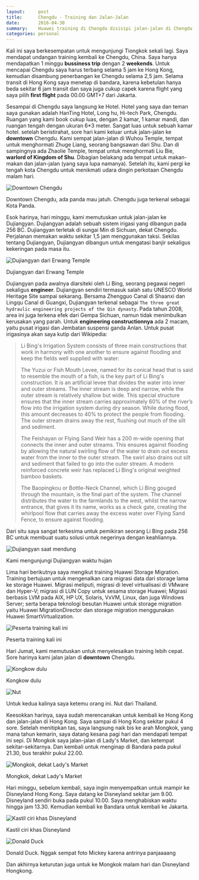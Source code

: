 ```yaml
---
layout:     post
title:      Chengdu - Training dan Jalan-Jalan
date:       2016-04-30
summary:    Huawei training di Chengdu disisipi jalan-jalan di Chengdu dan Hongkong
categories: personal
---
```


Kali ini saya berkesempatan untuk mengunjungi Tiongkok sekali lagi. Saya mendapat undangan training kembali ke Chengdu, China. Saya hanya mendapatkan 1 minggu **bussiness trip** dengan 2 **weekends**. Untuk mencapai Chengdu saya harus terbang selama 5 jam ke Hong Kong, kemudian disambung penerbangan ke Chengdu selama 2,5 jam. Selama transit di Hong Kong saya menetap di bandara, karena kebetulan hanya beda sekitar 6 jam transit dan saya juga cukup capek karena flight yang saya pilih **first flight** pada 00.00 GMT+7 dari Jakarta.

Sesampai di Chengdu saya langsung ke Hotel. Hotel yang saya dan teman saya gunakan adalah HanTing Hotel, Long hu, Hi-tech Park, Chengdu. Ruangan yang kami book cukup luas, dengan 2 kamar, 1 kamar mandi, dan ruangan tengah dengan ukuran 6*3 meter. Sangat luas untuk sebuah kamar hotel. setelah beristirahat, sore hari kami keluar untuk jalan-jalan ke **downtown** Chengdu. Kami sempat jalan-jalan di Wuhou Temple, tempat untuk menghormati Zhuge Liang, seorang bangsawan dari Shu. Dan di sampingnya ada Zhaolie Temple, tempat untuk menghormati Liu Bie, **warlord of Kingdom of Shu**. Dibagian belakang ada tempat untuk makan-makan dan jalan-jalan (yang saya lupa namanya). Setelah itu, kami pergi ke tengah kota Chengdu untuk menikmati udara dingin perkotaan Chengdu malam hari.

![Downtown Chengdu](https://7dcigw.dm2301.livefilestore.com/y3p9ZST1buk8jOeBejZ-9nTcbV8OhR5rYnO21Tcf13DlOF0UHfQ-lLQIbxlKf3gfwGFMWgSPWU768CpMih8AKJSsqo8VQNzDDsSSriQodP7SfeWIx6t-oVVDxZf-QnQg2fwmnLmVH3AqJ8xXVdXQjc64MQR7Oqoc_3c9DKPJrb86kQ/DSC_0870.JPG?psid=1)

Downtown Chengdu, ada panda mau jatuh. Chengdu juga terkenal sebagai Kota Panda. 

Esok harinya, hari minggu, kami memutuskan untuk jalan-jalan ke Dujiangyan. Dujiangyan adalah sebuah sistem irigasi yang dibangun pada 256 BC. Dujiangyan terletak di sungai Min di Sichuan, dekat Chengdu. Perjalanan memakan waktu sekitar 1,5 jam menggunakan taksi. Sekilas tentang Dujiangyan, Dujiangyan dibangun untuk mengatasi banjir sekaligus kekeringan pada masa itu. 

![Dujiangyan dari Erwang Temple](https://7dcigw.dm2301.livefilestore.com/y3pGc73EdceDWbTcp0mGtF9kvYXv6fEWIFsL7doHrxqoUwXoGbs84NNRLQJsk1ATawr5daPSEz5g71OJ9AMBzoWe0S8uvcCoQ0R0-hbR91hiiAG935SQWy7_ilryO6sUNgckM4QRSX_I3_DUN9FLcQmAiyrHaVkpB21lRmbmRZDptI/4_contrast.jpg?psid=1)

Dujiangyan dari Erwang Temple

Dujiangyan pada awalnya diarsiteki oleh Li Bing, seorang pegawai negeri sekaligus **engineer**. Dujiangyan sendiri termasuk salah satu UNESCO World Heritage Site sampai sekarang. Bersama Zhengguo Canal di Shaanxi dan Lingqu Canal di Guangxi, Dujiangyan terkenal sebagai `The three great hydraulic engineering projects of the Qin dynasty`. Pada tahun 2008, area ini juga terkena efek dari Gempa Sichuan, namun tidak menimbulkan kerusakan yang parah. Untuk **engineering constructionnya** ada 2 macam, yaitu pusat irigasi dan Jembatan suspensi ganda Anlan. Untuk pusat irigasinya akan saya kutip dari Wikipedia:

<blockquote>
Li Bing's Irrigation System consists of three main constructions that work in harmony with one another to ensure against flooding and keep the fields well supplied with water:

The Yuzui or Fish Mouth Levee, named for its conical head that is said to resemble the mouth of a fish, is the key part of Li Bing's construction. It is an artificial levee that divides the water into inner and outer streams. The inner stream is deep and narrow, while the outer stream is relatively shallow but wide. This special structure ensures that the inner stream carries approximately 60% of the river’s flow into the irrigation system during dry season. While during flood, this amount decreases to 40% to protect the people from flooding. The outer stream drains away the rest, flushing out much of the silt and sediment.

The Feishayan or Flying Sand Weir has a 200 m-wide opening that connects the inner and outer streams. This ensures against flooding by allowing the natural swirling flow of the water to drain out excess water from the inner to the outer stream. The swirl also drains out silt and sediment that failed to go into the outer stream. A modern reinforced concrete weir has replaced Li Bing's original weighted bamboo baskets.

The Baopingkou or Bottle-Neck Channel, which Li Bing gouged through the mountain, is the final part of the system. The channel distributes the water to the farmlands to the west, whilst the narrow entrance, that gives it its name, works as a check gate, creating the whirlpool flow that carries away the excess water over Flying Sand Fence, to ensure against flooding.
</blockquote>

Dari situ saya sangat terkesima untuk pemikiran seorang Li Bing pada 256 BC untuk membuat suatu solusi untuk negerinya dengan keahliannya. 

![Dujiangyan saat mendung](https://7dcigw.dm2301.livefilestore.com/y3pW0N0DHGeZFwQCqZFug11ht6Sd7fQOn995y-iDG3hqgJyFxdGUHqBZu2-CfvNl5UfT2Ymrm3M-hcBcCnOodsQcpWFhypl_ESj7C6cT-Csm8ETkuYV8LD5Hj5GvZqxnt6MMeq2-D61KdCLVM7qwZ6Z7T188OJWupNofMBMteF2P8w/2_contrast.jpg?psid=1)

Kami mengunjungi Dujiangyan waktu hujan

Lima hari berikutnya saya mengikut training Huawei Storage Migration. Training bertujuan untuk mengenalkan cara migrasi data dari storage lama ke storage Huawei. Migrasi meliputi, migrasi di level virtualisasi di VMware dan Hyper-V; migrasi di LUN Copy untuk sesama storage Huawei; Migrasi berbasis LVM pada AIX, HP UX, Solaris, VxVM, Linux, dan juga Windows Server; serta berapa teknologi besutan Huawei untuk storage migration yaitu Huawei MigrationDirector dan storage migration menggunakan Huawei SmartVirtualization. 

![Peserta training kali ini](https://7dcigw.dm2301.livefilestore.com/y3pnf3jf8eRksZhTxeaKDoSceT86tpx6tc7sLUQKhBTdvONgi6pbOiTH7oVrXQ9lDNJOxuVahvHRz6PdlddHBkadC14ZzBfJGwJCvYkk_kKcDrPURmEnwVv_8_H4r_m61nwFEb4lWdtF1E6RrJ4xqvCpTFDRMXH1MxL6qJAmTxW78M/DSC02960.JPG?psid=1)

Peserta training kali ini

Hari Jumat, kami memutuskan untuk menyelesaikan training lebih cepat. Sore harinya kami jalan jalan di **downtown** Chengdu. 

![Kongkow dulu](https://7dcigw.dm2301.livefilestore.com/y3pPD1K7AmDc1FtFSxaOkFTdYWm_lxzZzubsIGHUMIAf7QDTu6q9a4fse8iBXz0ap1gAwQjJ89REEPnr1MexDyZ8XVRFdGx0Tc64FwP-7UPwYNsUZ0MDd0qGQtAjifK4lkZw2OKl86CflgtoTxofIKgmyLmtJ0VSLQRoUNLZzFqSVg/mmexport1461337627348.jpg?psid=1)

Kongkow dulu

![Nut](https://7dcigw.dm2301.livefilestore.com/y3p8D3qg7BZ7IMIJ89RwrGSZKTUjxA5YW6yedvRHFJ-3NY98WP2i1JGvwfqBg58RT8eWXBtBzoeZVF6R82kNHC9ZNJ_Bhm2HC3agdqAZ_u1Ab-Qni4pPWfCQtfdApOQrcWt-7O-pCgl4-S13I2DDmeJwiuNXUKlrae6iLRzBHKUpjc/DSC_1028.JPG?psid=1)

Untuk kedua kalinya saya ketemu orang ini. Nut dari Thailand.

Keesokkan harinya, saya sudah merencanakan untuk kembali ke Hong Kong dan jalan-jalan di Hong Kong. Saya sampai di Hong Kong sekitar pukul 4 sore. Setelah menitipkan tas, saya langsung naik bis ke arah Mongkok, yang mana tahun kemarin, saya datang kesana pagi hari dan mendapati tempat ini sepi. Di Mongkok saya jalan-jalan di Lady's Market, dan ketempat sekitar-sekitarnya. Dan kembali untuk menginap di Bandara pada pukul 21.30, bus terakhir pukul 22.00.

![Mongkok, dekat Lady's Market](https://7dcigw.dm2301.livefilestore.com/y3p6BVkIqHr2rNx3optn5k5-potxJC6eRCNEO8R7ams0DQVr81-vS4IXowlWXMTmNNECj32M3SsrvG7FDRmctsiUk8T7Ur4z2VB72UnRF33blmREsfILbeJDaKljCcsIhX3q7d8weg4-iROdys3u8Fkx63Vsh7T0ORDNTansdoN8o4/DSC_1036.JPG?psid=1)

Mongkok, dekat Lady's Market

Hari minggu, sebelum kembali, saya ingin menyempatkan untuk mampir ke Disneyland Hong Kong. Saya datang ke Disneyland sekitar jam 9.00. Disneyland sendiri buka pada pukul 10.00. Saya menghabiskan waktu hingga jam 13.30. Kemudian kembali ke Bandara untuk kembali ke Jakarta.

![Kastil ciri khas Disneyland](https://7dcigw.dm2301.livefilestore.com/y3pSD8Ny202IfhxD3osHQhdHoFZ5YBOlFkzOv37WuVzQelWHQSftWhm0gWtqpyuDGvG_IfXkv8qFFUwm1KdK6PLOQlLcQXKZC6vn2amqUeXi8B241VExRvpKRRxiWzHUp7BfuaxM-H4tnxmVaiB64EDrh6iv-SPhtGmyyYbyzglMmQ/DSC_1123.JPG?psid=1)

Kastil ciri khas Disneyland

![Donald Duck](https://7dcigw.dm2301.livefilestore.com/y3pnDU-KenO7S4ncDx5FAe2tz8r80gxv72qsW7nQS7A2yP6U53PshC0HruGaXpOKZHgTpzQuMu8-uNx_0kd-IcCvfS4u4i4qD1oHxHWs7nfEcPe_eaGhtHp_D573zmEIOIPoRdi0PvfbZix9kbDrycFZ9dmje-5mykjhHlipMT5Mtg/DSC_1156.JPG?psid=1)

Donald Duck. Nggak sempat foto Mickey karena antrinya panjaaaang

Dan akhirnya keturutan juga untuk ke Mongkok malam hari dan Disneyland Hongkong. 